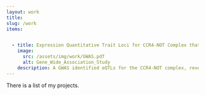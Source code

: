 ```yaml
---
layout: work
title: 
slug: /work
items:


  - title: Expression Quantitative Trait Loci for CCR4-NOT Complex that Regulate Global Gene Expression (<a href="https://drive.google.com/drive/folders/1kL6x5zF5Ti2yglSqCBCvNFVqfxMIYViU">PDF</a>)
    image:
      src: /assets/img/work/GWAS.pdf
      alt: Gene_Wide_Association_Study 
    description: A GWAS identified eQTLs for the CCR4-NOT complex, revealing 2 eQTLs associated with CNOT4 and its linkage with WDR18 of the 5FMC complex, highlighting the need for further investigation into their underlying mechanisms and pathways.
---
```




There is a list of my projects.

<br />
<br />